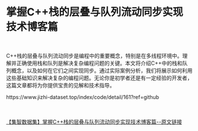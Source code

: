 <h1>掌握C++栈的层叠与队列流动同步实现技术博客篇</h1><br /><p>C++栈的层叠与队列流动同步是编程中的重要概念，特别是在多线程环境中。理解并正确使用栈和队列是解决复杂编程问题的关键。本文将介绍C++中的栈和队列概念，以及如何在它们之间实现同步。通过实际案例分析，我们将展示如何利用这些基础知识来解决复杂的编程问题。无论你是初学者还是有一定经验的开发者，这篇文章都将为你提供宝贵的见解和技术指导。</p><p>https://www.jizhi-dataset.top/index/code/detail/161?ref=github</p><br /><br /><a href="https://www.jizhi-dataset.top/index/code/detail/161?ref=github" target="_blank">【集智数据集】掌握C++栈的层叠与队列流动同步实现技术博客篇--原文链接</a>